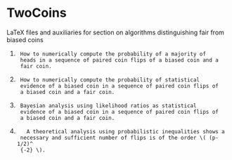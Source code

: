 # TwoCoins
LaTeX files and auxiliaries for section on algorithms distinguishing fair from biased coins

1.      How to numerically compute the probability of a majority of
        heads in a sequence of paired coin flips of a biased coin and a
        fair coin.
2.      How to numerically compute the probability of statistical
        evidence of a biased coin in a sequence of paired coin flips of
        a biased coin and a fair coin.
3.      Bayesian analysis using likelihood ratios as statistical
        evidence of a biased coin in a sequence of paired coin flips of
        a biased coin and a fair coin.
4.        A theoretical analysis using probabilistic inequalities shows a
        necessary and sufficient number of flips is of the order \( (p-1/2)^
        {-2} \).
